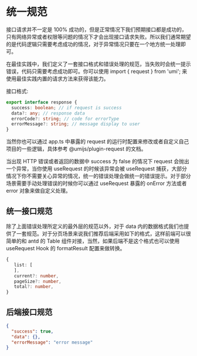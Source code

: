 # 统一规范
接口请求并不一定是 100% 成功的，但是正常情况下我们预期接口都是成功的，只有网络异常或者权限等问题的情况下才会出现接口请求失败。所以我们通常期望的是代码逻辑只需要考虑成功的情况，对于异常情况只要在一个地方统一处理即可。

在最佳实践中，我们定义了一套接口格式和错误处理的规范，当失败时会统一提示错误，代码只需要考虑成功即可。你可以使用 import { request } from 'umi';  来使用最佳实践内置的请求方法来获得该能力。

接口格式:

```typescript
export interface response {
  success: boolean; // if request is success
  data?: any; // response data
  errorCode?: string; // code for errorType
  errorMessage?: string; // message display to user
}
```

当然你也可以通过 app.ts  中暴露的 request  的运行时配置来修改或者自定义自己项目的一些逻辑，具体参考 @umijs/plugin-request  的文档。

当出现 HTTP 错误或者返回的数据中 success  为 false  的情况下 request 会抛出一个异常，当你使用 useRequest 的时候该异常会被 useRequest 捕获，大部分情况下你不需要关心异常的情况，统一的错误处理会做统一的错误提示。对于部分场景需要手动处理错误的时候你可以通过 useRequest 暴露的 onError  方法或者 error  对象来做自定义处理。

## 统一接口规范

除了上面错误处理所定义的最外层的规范以外，对于 data  内的数据格式我们也提供了一套规范。对于分页场景来说我们推荐后端采用如下的格式，这样前端可以很简单的和 antd 的 Table 组件对接，当然，如果后端不是这个格式也可以使用 useRequest Hook 的 formatResult  配置来做转换。

```typescript
{
   list: [
   ],
   current?: number,
   pageSize?: number,
   total?: number,
}
```

## 后端接口规范

```json
{
  "success": true,
  "data": {},
  "errorMessage": "error message"
}
```
